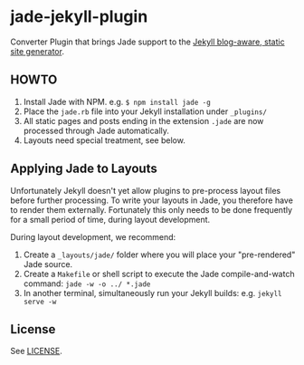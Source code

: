 jade-jekyll-plugin
==================

Converter Plugin that brings Jade support to the [Jekyll blog-aware, static site generator](http://jekyllrb.com/).

## HOWTO

 1. Install Jade with NPM. e.g. `$ npm install jade -g`
 1. Place the `jade.rb` file into your Jekyll installation under `_plugins/` 
 1. All static pages and posts ending in the extension `.jade` are now processed through Jade automatically.
 1. Layouts need special treatment, see below.

## Applying Jade to Layouts

Unfortunately Jekyll doesn't yet allow plugins to pre-process layout files before further processing.  To write your layouts in Jade, you therefore have to render them externally.  Fortunately this only needs to be done frequently for a small period of time, during layout development.

During layout development, we recommend:

 1. Create a `_layouts/jade/` folder where you will place your "pre-rendered" Jade source.
 2. Create a `Makefile` or shell script to execute the Jade compile-and-watch command: `jade -w -o ../ *.jade`
 3. In another terminal, simultaneously run your Jekyll builds: e.g. `jekyll serve -w`

## License

See [LICENSE](https://github.com/snappylabs/jade-jekyll-plugin/blob/master/LICENSE).


